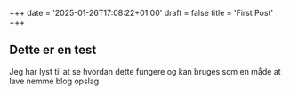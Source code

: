 +++
date = '2025-01-26T17:08:22+01:00'
draft = false
title = 'First Post'
+++

## Dette er en test

Jeg har lyst til at se hvordan dette fungere og kan bruges som en måde at lave nemme blog opslag

